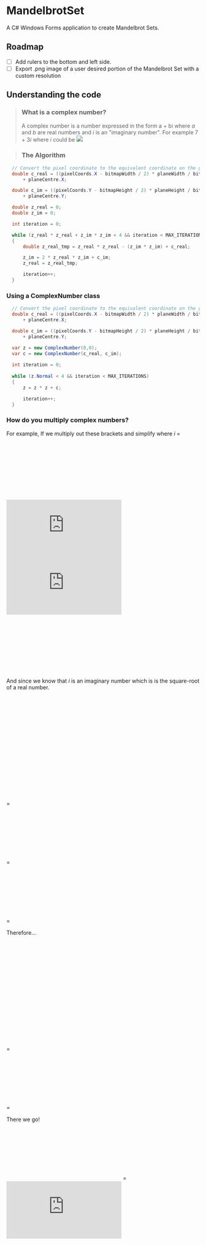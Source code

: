 # MandelbrotSet
A C# Windows Forms application to create Mandelbrot Sets.  
  
## Roadmap
- [ ] Add rulers to the bottom and left side.
- [ ] Export .png image of a user desired portion of the Mandelbrot Set with a custom resolution  
  
## Understanding the code  

> ### What is a complex number?
> A complex number is a number expressed in the form a + bi where *a* and *b* are real numbers and *i* is an "imaginary number". For example 7 + 3*i* where *i* could be ![](https://latex.codecogs.com/svg.latex?\sqrt{-1})

> ### The Algorithm
> 

```c#
  // Convert the pixel coordinate to the equivalent coordinate on the given portion of the complex plane.
  double c_real = ((pixelCoords.X - bitmapWidth / 2) * planeWidth / bitmapWidth)
      + planeCentre.X;

  double c_im = ((pixelCoords.Y - bitmapHeight / 2) * planeHeight / bitmapWidth)
      + planeCentre.Y;

  double z_real = 0;
  double z_im = 0;

  int iteration = 0;

  while (z_real * z_real + z_im * z_im < 4 && iteration < MAX_ITERATIONS)
  {
      double z_real_tmp = z_real * z_real - (z_im * z_im) + c_real;

      z_im = 2 * z_real * z_im + c_im;
      z_real = z_real_tmp;

      iteration++;
  }
```

### Using a ComplexNumber class
```c#
  // Convert the pixel coordinate to the equivalent coordinate on the given portion of the complex plane.
  double c_real = ((pixelCoords.X - bitmapWidth / 2) * planeWidth / bitmapWidth)
      + planeCentre.X;

  double c_im = ((pixelCoords.Y - bitmapHeight / 2) * planeHeight / bitmapWidth)
      + planeCentre.Y;

  var z = new ComplexNumber(0,0);
  var c = new ComplexNumber(c_real, c_im);
            
  int iteration = 0;
  
  while (z.Normal < 4 && iteration < MAX_ITERATIONS)
  {
      z = z * z + c;

      iteration++;
  }
```

### How do you multiply complex numbers?
For example, If we multiply out these brackets and simplify where *i* = ![](https://latex.codecogs.com/svg.latex?%5Cinline%20%5Csqrt%7B-1%7D)

![](https://latex.codecogs.com/svg.latex?%5Cinline%20%284%20&plus;%203i%29%282%20&plus;%202i%29)  
![](https://latex.codecogs.com/svg.latex?%5Cinline%208%20&plus;%208i%20&plus;%206i%20&plus;%206i%5E%7B2%7D)  
![](https://latex.codecogs.com/svg.latex?%5Cinline%208%20&plus;%2014i%20&plus;%206i%5E%7B2%7D)  

And since we know that *i* is an imaginary number which is is the square-root of a real number.  
![](https://latex.codecogs.com/svg.latex?%5Cinline%206i%5E%7B2%7D)  
= ![](https://latex.codecogs.com/svg.latex?%5Cinline%206%5Csqrt%7B-1%7D%5E%7B2%7D)  
= ![](https://latex.codecogs.com/svg.latex?%5Cinline%206%20*%20-1)  
= ![](https://latex.codecogs.com/svg.latex?%5Cinline%20-6)

Therefore...  
![](https://latex.codecogs.com/svg.latex?%5Cinline%208%20&plus;%2014i%20&plus;%206i%5E%7B2%7D)  
= ![](https://latex.codecogs.com/svg.latex?%5Cinline%208%20&plus;%2014i%20-6)  
= ![](https://latex.codecogs.com/svg.latex?%5Cinline%202%20&plus;%2014i)

There we go!  
![](https://latex.codecogs.com/svg.latex?%5Cinline%20%284%20&plus;%203i%29%282%20&plus;%202i%29) = ![](https://latex.codecogs.com/svg.latex?%5Cinline%202%20&plus;%2014i)  
